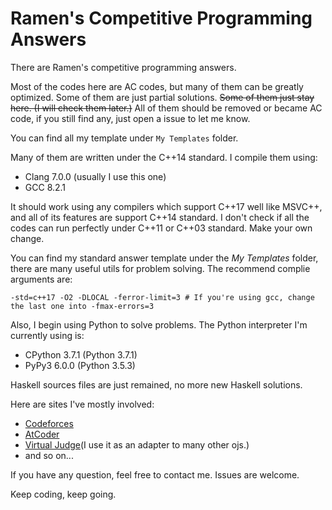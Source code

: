 # Ramen's Competitive Programming Answers

There are Ramen's competitive programming answers.

Most of the codes here are AC codes, but many of them can be greatly optimized. Some of them are just partial solutions. ~~Some of them just stay here. (I will check them later.)~~ All of them should be removed or became AC code, if you still find any, just open a issue to let me know.

You can find all my template under `My Templates` folder.

Many of them are written under the C++14 standard. I compile them using:

- Clang 7.0.0 (usually I use this one)
- GCC 8.2.1

It should work using any compilers which support C++17 well like MSVC++, and all of its features are support C++14 standard. I don't check if all the codes can run perfectly under C++11 or C++03 standard. Make your own change.

You can find my standard answer template under the *My Templates* folder, there are many useful utils for problem solving. The recommend complie arguments are:

```shell
-std=c++17 -O2 -DLOCAL -ferror-limit=3 # If you're using gcc, change the last one into -fmax-errors=3
```

Also, I begin using Python to solve problems. The Python interpreter I'm currently using is:

- CPython 3.7.1 (Python 3.7.1)
- PyPy3 6.0.0 (Python 3.5.3)

Haskell sources files are just remained, no more new Haskell solutions.

Here are sites I've mostly involved:

- [Codeforces](http://codeforces.com/)
- [AtCoder](http://atcoder.jp/)
- [Virtual Judge](https://vjudge.net/)(I use it as an adapter to many other ojs.)
- and so on...

If you have any question, feel free to contact me. Issues are welcome.

Keep coding, keep going.